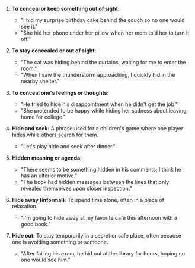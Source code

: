 1. **To conceal or keep something out of sight**:
   - "I hid my surprise birthday cake behind the couch so no one would see it."
   - "She hid her phone under her pillow when her mom told her to turn it off."

2. **To stay concealed or out of sight**:
   - "The cat was hiding behind the curtains, waiting for me to enter the room."
   - "When I saw the thunderstorm approaching, I quickly hid in the nearby shelter."

3. **To conceal one's feelings or thoughts**:
   - "He tried to hide his disappointment when he didn't get the job."
   - "She pretended to be happy while hiding her sadness about leaving home for college."

4. **Hide and seek**: A phrase used for a children's game where one player hides while others search for them.
   - "Let's play hide and seek after dinner."

5. **Hidden meaning or agenda**:
   - "There seems to be something hidden in his comments; I think he has an ulterior motive."
   - "The book had hidden messages between the lines that only revealed themselves upon closer inspection."

6. **Hide away (informal)**: To spend time alone, often in a place of relaxation.
   - "I'm going to hide away at my favorite café this afternoon with a good book."

7. **Hide out**: To stay temporarily in a secret or safe place, often because one is avoiding something or someone.
   - "After failing his exam, he hid out at the library for hours, hoping no one would see him."